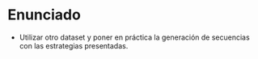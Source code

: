 # Enunciado
- Utilizar otro dataset y poner en práctica la generación de secuencias con las estrategias presentadas.
